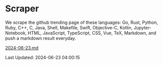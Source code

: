 # Scraper

We scrape the github trending page of these languages: Go, Rust, Python, Ruby, C++, C, Java, Shell, Makefile, Swift, Objective-C, Kotlin, Jupyter-Notebook, HTML, JavaScript, TypeScript, CSS, Vue, TeX, Markdown, and push a markdown result everyday.

[2024-06-23.md](https://github.com/yangwenmai/github-trending-backup/blob/master/2024-06-23.md)

Last Updated: 2024-06-23 04:00:15